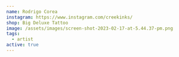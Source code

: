 ```yaml
---
name: Rodrigo Corea
instagram: https://www.instagram.com/creekinks/
shop: Big Deluxe Tattoo
image: /assets/images/screen-shot-2023-02-17-at-5.44.37-pm.png
tags:
  - artist
active: true
---
```

